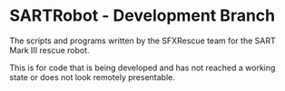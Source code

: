 # SARTRobot - Development Branch
The scripts and programs written by the SFXRescue team for the SART Mark III rescue robot.

This is for code that is being developed and has not reached a working state or does not
look remotely presentable.
